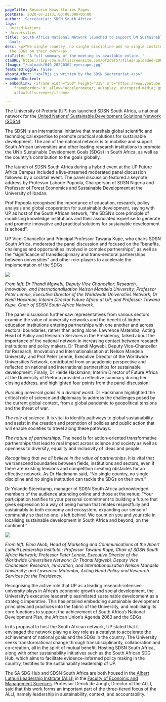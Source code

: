 ```yaml
---
pageTitle: Resource News Stories Pages
postDate: 2020-07-21T01:00:00.000+00:00
author: 'Secretariat: SDSN South Africa '
tags:
- United Nations
- Universities
title: 'South Africa National Network launched to support UN Sustainable Development
  Goals '
desc: <p>“No single country, no single discipline and no single institution can tackle
  the SDGs on their own"</p>
ctaTitle: 'A full summary of the meeting is available online. '
ctaURL: https://irp-cdn.multiscreensite.com/6f2c9f57/files/uploaded/200716%20Summary%20University%20Sector%20Support%20to%20SDGs.pdf
fImage: "/uploads/049_20220302_eyescape.jpg"
featuredToggle: false
aboutAuthor: "<p>This is written by the SDSN Secretariat.</p>"
embeddedContent:
- embedlink: <iframe width="560" height="315" src="https://www.youtube.com/embed/2JSRLGzCYO0"
    frameborder="0" allow="accelerometer; autoplay; encrypted-media; gyroscope; picture-in-picture"
    allowfullscreen></iframe>

---
```

The University of Pretoria (UP) has launched SDSN South Africa, a national network for the[ United Nations’ Sustainable Development Solutions Network (SDSN)](https://www.unsdsn.org/).

The SDSN is an international initiative that marshals global scientific and technological expertise to promote practical solutions for sustainable development. The aim of the national network is to mobilise and support South African universities and other leading research institutions to promote the UN’s Sustainable Development Goals (SDGs) in South Africa, as well as the country’s contribution to the goals globally.

The launch of SDSN South Africa during a hybrid event at the UP Future Africa Campus included a live-streamed moderated panel discussion followed by a cocktail event. The panel discussion featured a keynote address by Professor Labode Popoola, Chairperson of SDSN Nigeria and Professor of Forest Economics and Sustainable Development at the University of Ibadan.

Prof Popoola recognised the importance of education, research, policy analysis and global cooperation for sustainable development, saying with UP as host of the South African network, “the SDSN’s core principle of mobilising knowledge institutions and their associated expertise to generate and promote innovative and practical solutions for sustainable development is echoed”.

UP Vice-Chancellor and Principal Professor Tawana Kupe, who chairs SDSN South Africa, moderated the panel discussion and focused on the “benefits, challenges and opportunities involved in complex partnerships”, as well as the “significance of transdisciplinary and trans-sectoral partnerships between universities” and other role-players to accelerate the implementation of the SDGs.

![](https://www.up.ac.za/media/shared/1/2022/March%202022/sdsnlaunch450.zp216571.jpg)

_From left: Dr Thandi Mgwebi, Deputy Vice Chancellor: Research, Innovation, and Internationalisation Nelson Mandela University; Professor Peter Lennie, Executive Director of the Worldwide Universities Network; Dr Heidi Hackman, Interim Director Future Africa at UP; and Professor Tawana Kupe, Chair of SDSN South Africa Network._

The panel discussion further saw representatives from various sectors examine the value of university networks and the benefit of higher education institutions entering partnerships with one another and across sectoral boundaries, rather than acting alone. Lawrence Matemba, Acting Head of Policy and Research Services in the Presidency, talked about the importance of the national network in increasing contact between research institutions and policy makers. Dr Thandi Mgwebi, Deputy Vice-Chancellor for Research, Innovation and Internationalisation at Nelson Mandela University, and Prof Peter Lennie, Executive Director of the Worldwide Universities Network, contributed from an academic perspective and reflected on national and international partnerships for sustainable development. Finally, Dr Heide Hackmann, Interim Director of Future Africa at the University of Pretoria provided a reflective summary during her closing address, and highlighted four points from the panel discussion:

_Pursuing universal goals in a divided world_. Dr Hackmann highlighted the critical role of science and diplomacy to address the challenges posed by the current global context, from a global pandemic to geopolitical tensions and the threat of war.

_The role of science_. It is vital to identify pathways to global sustainability and assist in the creation and promotion of policies and public action that will enable societies to travel along these pathways.

_The nature of partnerships_. The need is for action-oriented transformative partnerships that lead to real impact across science and society as well as openness to diversity, equality and inclusivity of ideas and people.

_Recognising that we all believe in the value of partnerships_. It is vital that we transcend boundaries between fields, institutions and sectors, even if there are existing tensions and competition creating obstacles for an effective network. As Dr Hackmann said, “No single country, no single discipline and no single institution can tackle the SDGs on their own.”

Dr Yolande Steenkamp, manager of SDSN South Africa acknowledged members of the audience attending online and those at the venue: “Your participation testifies to your personal commitment to building a future that gives expression to a way of being human that relates respectfully and sustainably to both economy and ecosystem, expanding our sense of community so that no one is left behind. We count on you and your role in localising sustainable development in South Africa and beyond, on the continent.”

![](https://www.up.ac.za/media/shared/1/2022/March%202022/sdsnlaunch500.zp216572.jpg)

_From left: Elma Akob, Head of Marketing and Communications at the Albert Luthuli Leadership Institute ; Professor Tawana Kupe, Chair of SDSN South Africa Network; Professor Peter Lennie, Executive Director of the Worldwide Universities Network; Dr Thandi Mgwebi, Deputy Vice Chancellor: Research, Innovation, and Internationalisation Nelson Mandela University; and Lawrence Matemba, Acting Head Policy and Research Services for the Presidency._

Recognising the active role that UP as a leading research-intensive university plays in Africa’s economic growth and social development, the University’s executive leadership assimilated sustainable development as a strategic imperative. This has entailed embedding sustainable development principles and practices into the fabric of the University, and mobilising its core functions to support the achievement of South Africa’s National Development Plan, the African Union’s Agenda 2063 and the SDGs.

In its proposal to host the South African network, UP stated that it envisaged the network playing a key role as a catalyst to accelerate the achievement of national goals and the SDGs in the country. The University seeks transformational change through transdisciplinarity, collaboration and co-creation, all in the spirit of mutual benefit. Hosting SDSN South Africa, along with other sustainability initiatives such as the South African SDG Hub, which aims to facilitate evidence-informed policy making in the country, testifies to the sustainability leadership of UP.

The SA SDG Hub and SDSN South Africa are both housed in the[ Albert Luthuli Leadership Institute (ALLI)](https://www.up.ac.za/albert-luthuli-leadership-institute) in the [Faculty of Economic and Management Sciences](https://www.up.ac.za/faculty-of-economic-and-management-sciences). Professor Derick de Jongh, Director of the ALLI, said that this work forms an important part of the three-tiered focus of the ALLI, namely leadership in sustainability, context, and accountability.
